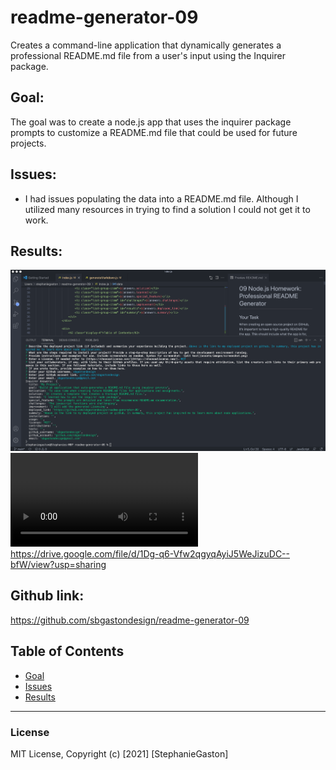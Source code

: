 # readme-generator-09
Creates a command-line application that dynamically generates a professional README.md file from a user's input using the Inquirer package.

## Goal:
The goal was to create a node.js app that uses the inquirer package prompts to customize a README.md file that could be used for future projects.

## Issues:
- I had issues populating the data into a README.md file. Although I utilized many resources in trying to find a solution I could not get it to work. 

## Results:

![Finished site.](assets/readme-generator-screen-shot.png)
![Walkthrough Video:](./assets/GastonReadmeGeneratorNodeWalkthrough.mp4)
https://drive.google.com/file/d/1Dg-q6-Vfw2qgyqAyiJ5WeJizuDC--bfW/view?usp=sharing

## Github link:
https://github.com/sbgastondesign/readme-generator-09

## Table of Contents
- [Goal](#Goal)
- [Issues](#Issues)
- [Results](#Results)


_____
### License
MIT License, Copyright (c) [2021] [StephanieGaston]